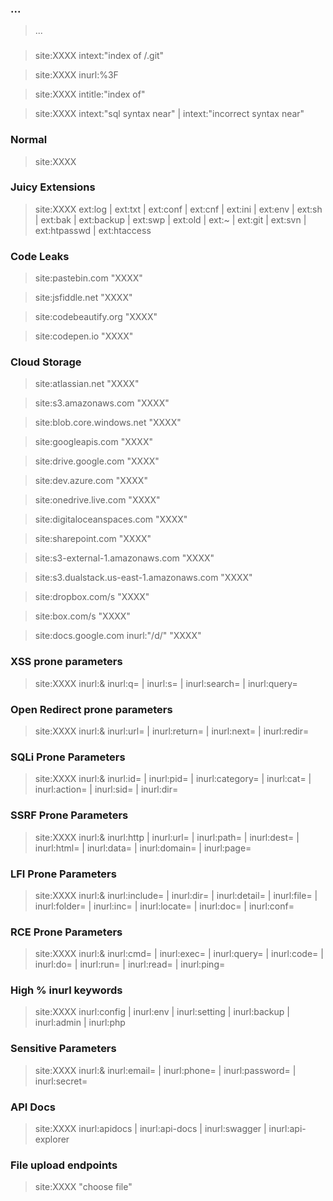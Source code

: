 ### ...

> ...

###

> site:XXXX  intext:"index of /.git"

> site:XXXX  inurl:%3F

> site:XXXX  intitle:"index of"

> site:XXXX  intext:"sql syntax near" | intext:"incorrect syntax near"

### Normal

> site:XXXX

### Juicy Extensions

> site:XXXX  ext:log | ext:txt | ext:conf | ext:cnf | ext:ini | ext:env | ext:sh | ext:bak | ext:backup | ext:swp | ext:old | ext:~ | ext:git | ext:svn | ext:htpasswd | ext:htaccess

### Code Leaks

> site:pastebin.com "XXXX"

> site:jsfiddle.net "XXXX"

> site:codebeautify.org "XXXX"

> site:codepen.io "XXXX"

### Cloud Storage

> site:atlassian.net "XXXX"

> site:s3.amazonaws.com "XXXX"

> site:blob.core.windows.net "XXXX"

> site:googleapis.com "XXXX"

> site:drive.google.com "XXXX"

> site:dev.azure.com "XXXX"

> site:onedrive.live.com "XXXX"

> site:digitaloceanspaces.com "XXXX"

> site:sharepoint.com "XXXX"

> site:s3-external-1.amazonaws.com "XXXX"

> site:s3.dualstack.us-east-1.amazonaws.com "XXXX"

> site:dropbox.com/s "XXXX"

> site:box.com/s "XXXX"

> site:docs.google.com inurl:"/d/" "XXXX"

### XSS prone parameters

> site:XXXX  inurl:&  inurl:q= | inurl:s= | inurl:search= | inurl:query=

### Open Redirect prone parameters

> site:XXXX  inurl:&  inurl:url= | inurl:return= | inurl:next= | inurl:redir=

### SQLi Prone Parameters

> site:XXXX  inurl:&  inurl:id= | inurl:pid= | inurl:category= | inurl:cat= | inurl:action= | inurl:sid= | inurl:dir=

### SSRF Prone Parameters

> site:XXXX  inurl:&  inurl:http | inurl:url= | inurl:path= | inurl:dest= | inurl:html= | inurl:data= | inurl:domain=  | inurl:page=

### LFI Prone Parameters

> site:XXXX  inurl:&  inurl:include= | inurl:dir= | inurl:detail= | inurl:file= | inurl:folder= | inurl:inc= | inurl:locate= | inurl:doc= | inurl:conf=

### RCE Prone Parameters

> site:XXXX  inurl:&  inurl:cmd= | inurl:exec= | inurl:query= | inurl:code= | inurl:do= | inurl:run= | inurl:read= | inurl:ping=

### High % inurl keywords

> site:XXXX  inurl:config | inurl:env | inurl:setting | inurl:backup | inurl:admin | inurl:php

### Sensitive Parameters

> site:XXXX  inurl:&  inurl:email= | inurl:phone= | inurl:password= | inurl:secret=

### API Docs

> site:XXXX  inurl:apidocs | inurl:api-docs | inurl:swagger | inurl:api-explorer

### File upload endpoints

> site:XXXX  "choose file"
